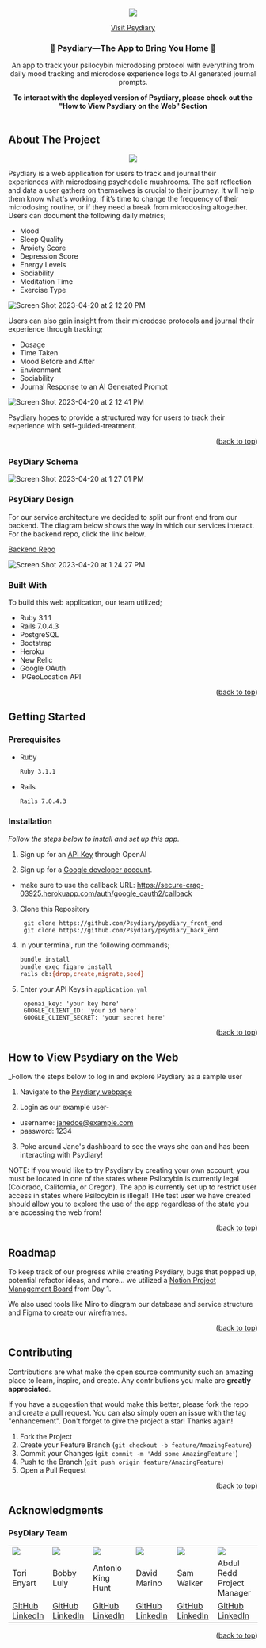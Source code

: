 <!-- Improved compatibility of back to top link: See: https://github.com/othneildrew/Best-README-Template/pull/73 -->
<a name="readme-top"></a>
<!--
*** Thanks for checking out the Best-README-Template. If you have a suggestion
*** that would make this better, please fork the repo and create a pull request
*** or simply open an issue with the tag "enhancement".
*** Don't forget to give the project a star!
*** Thanks again! Now go create something AMAZING! :D
-->

<!-- PROJECT LOGO -->
<br />
<div align="center">
  <a href="https://psydiary-app-1dfc3c05be70.herokuapp.com">
  <img src="https://user-images.githubusercontent.com/114954379/233474790-52cd8128-529d-4574-a4e4-696039fc8719.png"
  </a>
  
  [Visit Psydiary](https://psydiary-app-1dfc3c05be70.herokuapp.com)

  <h3 align="center">🍄 Psydiary—The App to Bring You Home 🍄</h3>

  <p align="center">
    An app to track your psilocybin microdosing protocol with everything from daily mood tracking and microdose experience logs to AI generated journal prompts.
    <br />
  </p>
</div>

<div align="center">
  <b>To interact with the deployed version of Psydiary, please check out the "How to View Psydiary on the Web" Section</b>
</div>
<br>


## About The Project

<div align="center">
  <img src="https://user-images.githubusercontent.com/114954379/233473470-bd339e5b-65dd-4b94-919b-8efbdf8c2e86.png"
 </a>
 </div>


Psydiary is a web application for users to track and journal their experiences with microdosing psychedelic mushrooms. The self reflection and data a user gathers on themselves is crucial to their journey. It will help them know what's working, if it’s time to change the frequency of their microdosing routine, or if they need a break from microdosing altogether. Users can document the following daily metrics;

* Mood
* Sleep Quality
* Anxiety Score
* Depression Score
* Energy Levels
* Sociability
* Meditation Time
* Exercise Type

![Screen Shot 2023-04-20 at 2 12 20 PM](https://user-images.githubusercontent.com/114954379/233477606-a749b24b-7d9c-4319-b7a1-60a2ac6b909f.png)

Users can also gain insight from their microdose protocols and journal their experience through tracking;
* Dosage
* Time Taken
* Mood Before and After
* Environment
* Sociability
* Journal Response to an AI Generated Prompt

![Screen Shot 2023-04-20 at 2 12 41 PM](https://user-images.githubusercontent.com/114954379/233477629-f91afc94-14f0-41e7-af7b-6a653b33097a.png)

Psydiary hopes to provide a structured way for users to track their experience with self-guided-treatment.

<p align="right">(<a href="#readme-top">back to top</a>)</p>

### PsyDiary Schema

![Screen Shot 2023-04-20 at 1 27 01 PM](https://user-images.githubusercontent.com/116821829/233442603-3074699a-736c-4971-b77d-60e6b42501c6.png)


### PsyDiary Design

For our service architecture we decided to split our front end from our backend. The diagram below shows the way in which our services interact. For the backend repo, click the link below.

[Backend Repo](https://github.com/Psydiary/psydiary_back_end)

![Screen Shot 2023-04-20 at 1 24 27 PM](https://user-images.githubusercontent.com/116821829/233442087-cea5421d-4098-4452-a937-d62d04d5fdcf.png)

### Built With

To build this web application, our team utilized;

* Ruby 3.1.1
* Rails 7.0.4.3
* PostgreSQL
* Bootstrap
* Heroku
* New Relic
* Google OAuth
* IPGeoLocation API

<p align="right">(<a href="#readme-top">back to top</a>)</p>



## Getting Started
<!-- can change this later or add more detail -->

### Prerequisites

* Ruby
  ```sh
  Ruby 3.1.1
  ```

* Rails
  ```sh
  Rails 7.0.4.3
  ```

### Installation

_Follow the steps below to install and set up this app._

1. Sign up for an [API Key](https://platform.openai.com/account/api-keys) through OpenAI

2. Sign up for a [Google developer account](https://console.cloud.google.com/apis).
  * make sure to use the callback URL: https://secure-crag-03925.herokuapp.com/auth/google_oauth2/callback

3. Clone this Repository
   ```
    git clone https://github.com/Psydiary/psydiary_front_end
    git clone https://github.com/Psydiary/psydiary_back_end
   ```
4. In your terminal, run the following commands;
    ```sh
    bundle install
    bundle exec figaro install
    rails db:{drop,create,migrate,seed}
    ```
5. Enter your API Keys in `application.yml`
   
   ```
    openai_key: 'your key here'
    GOOGLE_CLIENT_ID: 'your id here'
    GOOGLE_CLIENT_SECRET: 'your secret here'
   ```

<p align="right">(<a href="#readme-top">back to top</a>)</p>

## How to View Psydiary on the Web

_Follow the steps below to log in and explore Psydiary as a sample user

1. Navigate to the [Psydiary webpage](https://psydiary-app-1dfc3c05be70.herokuapp.com)

2. Login as our example user-
* username: janedoe@example.com
* password: 1234

3. Poke around Jane's dashboard to see the ways she can and has been interacting with Psydiary!


NOTE: If you would like to try Psydiary by creating your own account, you must be located in one of the states where Psilocybin is currently legal (Colorado, California, or Oregon). The app is currently set up to restrict user access in states where Psilocybin is illegal!
THe test user we have created should allow you to explore the use of the app regardless of the state you are accessing the web from!

<p align="right">(<a href="#readme-top">back to top</a>)</p>

<!-- ROADMAP -->
## Roadmap
To keep track of our progress while creating Psydiary, bugs that popped up, potential refactor ideas, and more... we utilized a [Notion Project Management Board](https://alluring-phlox-b74.notion.site/72a9807f1fec4b40a63d0fc8908cb7e8?v=aec33fee246f41b5bf8e7ae6ea7f9796) from Day 1.

We also used tools like Miro to diagram our database and service structure and Figma to create our wireframes.

<p align="right">(<a href="#readme-top">back to top</a>)</p>


<!-- CONTRIBUTING -->
## Contributing

Contributions are what make the open source community such an amazing place to learn, inspire, and create. Any contributions you make are **greatly appreciated**.

If you have a suggestion that would make this better, please fork the repo and create a pull request. You can also simply open an issue with the tag "enhancement".
Don't forget to give the project a star! Thanks again!

1. Fork the Project
2. Create your Feature Branch (`git checkout -b feature/AmazingFeature`)
3. Commit your Changes (`git commit -m 'Add some AmazingFeature'`)
4. Push to the Branch (`git push origin feature/AmazingFeature`)
5. Open a Pull Request

<p align="right">(<a href="#readme-top">back to top</a>)</p>

## Acknowledgments

### PsyDiary Team

<table>
  <tr>
    <td><img src="https://avatars.githubusercontent.com/torienyart"></td>
    <td><img src="https://avatars.githubusercontent.com/Bobsters986"></td>
    <td><img src="https://avatars.githubusercontent.com/4D-Coder"></td>
    <td><img src="https://avatars.githubusercontent.com/davejm8"></td>
    <td><img src="https://avatars.githubusercontent.com/sgwalker327"></td>
    <td><img src="https://avatars.githubusercontent.com/abdulredd"></td>
  </tr>
  <tr>
    <td>Tori Enyart</td>
    <td>Bobby Luly</td>
    <td>Antonio King Hunt</td>
    <td>David Marino</td>
    <td>Sam Walker</td>
    <td>Abdul Redd<br>Project Manager</td>
  </tr>
  <tr>
    <td>
      <a href="https://github.com/torienyart">GitHub</a><br>
      <a href="https://www.linkedin.com/in/victoria-enyart-595052155/">LinkedIn</a>
    </td>
    <td>
      <a href="https://github.com/Bobsters986">GitHub</a><br>
      <a href="https://www.linkedin.com/in/bobbyy-luly-217653260/">LinkedIn</a>
    </td>
    <td>
      <a href="https://github.com/4D-Coder">GitHub</a><br>
      <a href="https://www.linkedin.com/in/antoniokinghunt/">LinkedIn</a>
    </td>
    <td>
      <a href="https://github.com/davejm8">GitHub</a><br>
      <a href="https://www.linkedin.com/in/davidjmarino8/">LinkedIn</a>
    </td>
    <td>
      <a href="https://github.com/sgwalker327">GitHub</a><br>
      <a href="https://www.linkedin.com/in/sam-walker-95a49630/">LinkedIn</a>
    </td>
     <td>
      <a href="https://github.com/abdulredd">GitHub</a><br>
      <a href="https://www.linkedin.com/in/abdulredd/">LinkedIn</a>
    </td>
  </tr>
</table>

<p align="right">(<a href="#readme-top">back to top</a>)</p>
